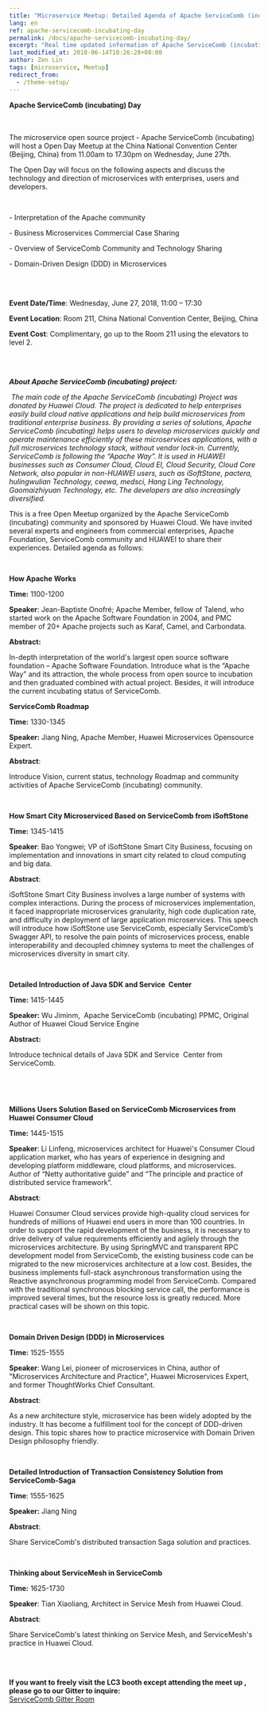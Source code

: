 ```yaml
---
title: "Microservice Meetup: Detailed Agenda of Apache ServiceComb (incubating) Day"
lang: en
ref: apache-servicecomb-incubating-day
permalink: /docs/apache-servicecomb-incubating-day/
excerpt: "Real time updated information of Apache ServiceComb (incubating) Day"
last_modified_at: 2018-06-14T10:26:28+08:00
author: Zen Lin
tags: [microservice, Meetup]
redirect_from:
  - /theme-setup/
---
```


**Apache ServiceComb (incubating) Day** 
     
​    
​    
The microservice open source project - Apache ServiceComb (incubating) will host a Open Day Meetup at the China National Convention Center (Beijing, China) from 11.00am to 17.30pm on Wednesday, June 27th.

The Open Day will focus on the following aspects and discuss the technology and direction of microservices with enterprises, users and developers.
      
​    

\- Interpretation of the Apache community

\- Business Microservices Commercial Case Sharing

\- Overview of ServiceComb Community and Technology Sharing

\- Domain-Driven Design (DDD) in Microservices
    
​    
​    

**Event Date/Time**: Wednesday, June 27, 2018, 11:00 – 17:30

**Event Location**: Room 211, China National Convention Center, Beijing, China

**Event Cost**: Complimentary, go up to the Room 211 using the elevators to level 2.
     
​    
​    

***About Apache ServiceComb (incubating) project:***

​         *The main code of the Apache ServiceComb (incubating) Project was donated by Huawei Cloud. The project is dedicated to help enterprises easily build cloud native applications and help build microservices from traditional enterprise business. By providing a series of solutions, Apache ServiceComb (incubating) helps users to develop microservices quickly and operate maintenance efficiently of these microservices applications, with a full microservices technology stack, without vendor lock-in. Currently, ServiceComb is following the “Apache Way”. It is used in HUAWEI businesses such as Consumer Cloud, Cloud EI, Cloud Security, Cloud Core Network, also popular in non-HUAWEI users, such as iSoftStone, pactera, hulingwulian Technology, ceewa, medsci, Hang Ling Technology, Gaomaizhiyuan Technology, etc. The developers are also increasingly diversified.*



This is a free Open Meetup organized by the Apache ServiceComb (incubating) community and sponsored by Huawei Cloud. We have invited several experts and engineers from commercial enterprises, Apache Foundation, ServiceComb community and HUAWEI to share their experiences. Detailed agenda as follows:
     
​    

**How Apache Works**

**Time:** 1100-1200 

**Speaker**: Jean-Baptiste Onofré; Apache Member, fellow of Talend, who started work on the Apache Software Foundation in 2004, and PMC member of 20+ Apache projects such as Karaf, Camel, and Carbondata.

**Abstract:** 

In-depth interpretation of the world's largest open source software foundation – Apache Software Foundation. Introduce what is the “Apache Way” and its attraction, the whole process from open source to incubation and then graduated combined with actual project. Besides, it will introduce the current incubating status of ServiceComb.
    
    
   
**ServiceComb Roadmap** 

**Time:** 1330-1345 

**Speaker:** Jiang Ning, Apache Member, Huawei Microservices Opensource Expert. 

**Abstract**: 

Introduce Vision, current status, technology Roadmap and community activities of Apache ServiceComb (incubating) community.      

​     

**How Smart City Microserviced Based on ServiceComb from iSoftStone**

**Time:** 1345-1415 

**Speaker**: Bao Yongwei; VP of iSoftStone Smart City Business, focusing on implementation and innovations in smart city related to cloud computing and big data.

**Abstract**: 

iSoftStone Smart City Business involves a large number of systems with complex interactions. During the process of microservices implementation, it faced inappropriate microservices granularity, high code duplication rate, and difficulty in deployment of large application microservices. This speech will introduce how iSoftStone use ServiceComb, especially ServiceComb’s Swagger API, to resolve the pain points of microservices process, enable interoperability and decoupled chimney  systems to meet the challenges of microservices diversity in smart city.
    

​      

**Detailed Introduction of Java SDK and Service  Center**  

**Time:** 1415-1445 

**Speaker:** Wu Jiminm,  Apache ServiceComb (incubating) PPMC, Original Author of Huawei Cloud Service Engine 

**Abstract:** 

Introduce technical details of Java SDK and Service  Center from ServiceComb. 

​     

​     

**Millions Users Solution Based on ServiceComb Microservices from Huawei Consumer Cloud**

**Time:** 1445-1515  

**Speaker**: Li Linfeng, microservices architect for Huawei's Consumer Cloud application market, who has years of experience in designing and developing platform middleware, cloud platforms, and microservices. Author of “Netty authoritative guide” and “The principle and practice of distributed service framework”.

**Abstract**: 

Huawei Consumer Cloud services provide high-quality cloud services for hundreds of millions of Huawei end users in more than 100 countries. In order to support the rapid development of the business, it is necessary to drive delivery of value requirements efficiently and agilely through the microservices architecture. By using SpringMVC and transparent RPC development model from ServiceComb, the existing business code can be migrated to the new microservices architecture at a low cost. Besides, the business implements full-stack asynchronous transformation using the Reactive asynchronous programming model from ServiceComb. Compared with the traditional synchronous blocking service call, the performance is improved several times, but the resource loss is greatly reduced. More practical cases will be shown on this topic.
    
​       

**Domain Driven Design (DDD) in Microservices**

**Time:** 1525-1555 

**Speaker**: Wang Lei, pioneer of microservices in China, author of "Microservices Architecture and Practice", Huawei Microservices Expert, and former ThoughtWorks Chief Consultant.

**Abstract**: 

As a new architecture style, microservice has been widely adopted by the industry. It has become a fulfillment tool for the concept of DDD-driven design. This topic shares how to practice microservice with Domain Driven Design philosophy friendly.
      

​     

**Detailed Introduction of Transaction Consistency Solution from ServiceComb-Saga**

**Time**: 1555-1625

**Speaker:**  Jiang Ning

**Abstract**: 

Share ServiceComb's distributed transaction Saga solution and practices. 

​    

**Thinking about ServiceMesh in ServiceComb** 

**Time:** 1625-1730 

**Speaker**: Tian Xiaoliang, Architect in Service Mesh from Huawei Cloud.

**Abstract**: 

Share ServiceComb's latest thinking on Service Mesh, and ServiceMesh's practice in Huawei Cloud. 

​      

​     
**If you want to freely visit the LC3 booth except attending the meet up , please go to our Gitter to inquire:**   
[ServiceComb Gitter Room](https://gitter.im/ServiceCombUsers/Lobby)
